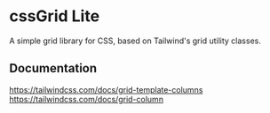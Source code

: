 # cssGrid Lite

A simple grid library for CSS, based on Tailwind's grid utility classes.


## Documentation

https://tailwindcss.com/docs/grid-template-columns
https://tailwindcss.com/docs/grid-column
